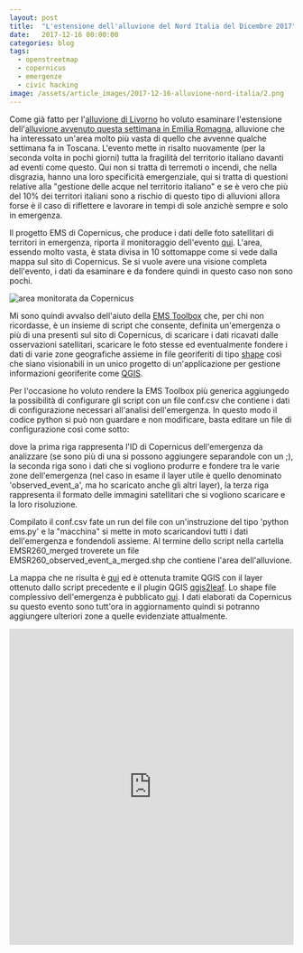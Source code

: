 ```yaml
---
layout: post
title:  "L'estensione dell'alluvione del Nord Italia del Dicembre 2017"
date:   2017-12-16 00:00:00
categories: blog
tags:
  - openstreetmap
  - copernicus
  - emergenze
  - civic hacking
image: /assets/article_images/2017-12-16-alluvione-nord-italia/2.png
---
```


Come già fatto per l'[alluvione di Livorno](http://iltempe.github.io/blog/2017/09/14/alluvione-di-livorno.html) ho voluto esaminare l'estensione dell'[alluvione avvenuto questa settimana in Emilia Romagna](http://www.meteoweb.eu/foto/maltempo-alluvione-emilia-romagna/id/1014896/), alluvione che ha interessato un'area molto più vasta di quello che avvenne qualche settimana fa in Toscana. L'evento mette in risalto nuovamente (per la seconda volta in pochi giorni) tutta la fragilità del territorio italiano davanti ad eventi come questo. Qui non si tratta di terremoti o incendi, che nella disgrazia, hanno una loro specificità emergenziale, qui si tratta di questioni relative alla "gestione delle acque nel territorio italiano" e se è vero che più del 10% dei territori italiani sono a rischio di questo tipo di alluvioni allora forse è il caso di riflettere e lavorare in tempi di sole anzichè sempre e solo in emergenza.

Il progetto EMS di Copernicus, che produce i dati delle foto satellitari di territori in emergenza, riporta il monitoraggio dell'evento [qui](http://emergency.copernicus.eu/mapping/list-of-components/EMSR260/). L'area, essendo molto vasta, è stata divisa in 10 sottomappe come si vede dalla mappa sul sito di Copernicus. Se si vuole avere una visione completa dell'evento, i dati da esaminare e da fondere quindi in questo caso non sono pochi.

![area monitorata da Copernicus](http://cdn-h.copernicus-ems.eu/mapping/sites/default/files/thumbnails/EMSR260-AEM-1513327517-r02-v1.jpg)

Mi sono quindi avvalso dell'aiuto della [EMS Toolbox](http://iltempe.github.io/blog/2017/09/20/toolbox-per-ems.html) che, per chi non ricordasse, è un insieme di script che consente, definita un'emergenza o più di una presenti sul sito di Copernicus, di scaricare i dati ricavati dalle osservazioni satellitari, scaricare le foto stesse ed eventualmente fondere i dati di varie zone geografiche assieme in file georiferiti di tipo [shape](https://it.wikipedia.org/wiki/Shapefile) così che siano visionabili in un unico progetto di un'applicazione per gestione informazioni georiferite come [QGIS](https://www.qgis.org/it/site/).

Per l'occasione ho voluto rendere la EMS Toolbox più generica aggiungedo la possibilità di configurare gli script con un file conf.csv che contiene i dati di configurazione necessari all'analisi dell'emergenza. In questo modo il codice python si può non guardare e non modificare, basta editare un file di configurazione così come sotto:

<script src="https://gist.github.com/iltempe/6e9c450cb3bb2722eb58c3c46920f698.js"></script>

dove la prima riga rappresenta l'ID di Copernicus dell'emergenza da analizzare (se sono più di una si possono aggiungere separandole con un ;), la seconda riga sono i dati che si vogliono produrre e fondere tra le varie zone dell'emergenza (nel caso in esame il layer utile è quello denominato 'observed_event_a', ma ho scaricato anche gli altri layer), la terza riga rappresenta il formato delle immagini satellitari che si vogliono scaricare e la loro risoluzione.

Compilato il conf.csv fate un run del file con un'instruzione del tipo 'python ems.py' e la "macchina" si mette in moto scaricandovi tutti i dati dell'emergenza e fondendoli assieme. Al termine dello script nella cartella EMSR260_merged troverete un file EMSR260_observed_event_a_merged.shp che contiene l'area dell'alluvione.

La mappa che ne risulta è [qui](https://iltempe.github.io/flood_dic_2017_nordita/) ed è ottenuta tramite QGIS con il layer ottenuto dallo script precedente e il plugin QGIS [qgis2leaf](https://github.com/geolicious/qgis2leaf). Lo shape file complessivo dell'emergenza è pubblicato [qui](https://query.data.world/s/dG0O92uOUFNzMWxkSqUpBGRswnM8MJ).
I dati elaborati da Copernicus su questo evento sono tutt'ora in aggiornamento quindi si potranno aggiungere ulteriori zone a quelle evidenziate attualmente.

<div class="map-container">
    <iframe src="https://iltempe.github.io/flood_dic_2017_nordita/" height="560" width="100%" allowfullscreen="" frameborder="0">
    </iframe>
</div>
